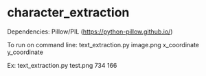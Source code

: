 # character_extraction

Dependencies: Pillow/PIL (https://python-pillow.github.io/)

To run on command line:
text_extraction.py image.png x_coordinate y_coordinate

Ex:
text_extraction.py test.png 734 166

